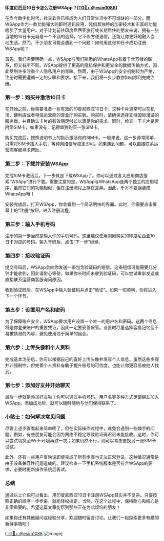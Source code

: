 **印度尼西亚10日卡怎么注册WSApp？[[TG💪+ @esim1088](https://t.me/s/esim1088)]**

在当今数字化时代，社交软件已经成为人们日常生活中不可或缺的一部分。而WSApp作为一款功能强大的即时通讯应用，凭借其独特的加密技术和丰富的功能吸引了大量用户。对于计划前往印度尼西亚旅行或长期居住的朋友来说，拥有一张当地的10日卡无疑是一个不错的选择，它不仅方便通信，还能让你更好地融入当地生活。然而，不少朋友可能会遇到一个问题：如何用这张10日卡成功注册WSApp呢？

首先，我们需要明确一点，WSApp与我们熟悉的WhatsApp有着千丝万缕的联系，但又有所不同。WSApp提供了更高的隐私保护和更安全的数据传输方式，因此受到许多注重个人隐私用户的青睐。然而，由于WSApp的安全机制较为严格，注册时需要遵循一定的步骤和要求。接下来，我们将一步步教你如何顺利完成注册。

### **第一步：购买并激活10日卡**

在开始之前，你需要准备一张有效的印度尼西亚10日卡。这种卡片通常可以在机场、便利店或者电信运营商的营业厅购买到。购买时，请确保选择支持国际漫游的服务商，并且确认卡片的有效期足够长以满足你的需求。同时，检查一下卡片是否附带SIM卡，如果没有，记得单独购买一张SIM卡。

购买完成后，按照说明书上的指示激活你的SIM卡。一般来说，这一步非常简单，只需将SIM卡插入手机，等待网络信号稳定即可。如果遇到问题，可以直接联系运营商客服寻求帮助。

### **第二步：下载并安装WSApp**

完成SIM卡激活后，下一步就是下载WSApp了。你可以通过各大应用商店搜索“WSApp”进行下载。需要注意的是，WSApp与WhatsApp是两个独立的应用程序，虽然它们的功能相似，但在注册流程上存在差异。因此，千万不要误装成WhatsApp哦！

安装完成后，打开WSApp，你会看到一个简洁明快的界面。此时，你需要点击屏幕上的“注册”按钮，进入注册流程。

### **第三步：输入手机号码**

注册的第一步当然是输入你的手机号码。这里建议使用刚刚购买的印度尼西亚10日卡对应的号码。输入号码后，点击“下一步”继续。

### **第四步：接收验证码**

提交号码后，WSApp会向你发送一条包含验证码的短信。这条短信可能需要几分钟才能收到，因此请耐心等待。如果你长时间未收到验证码，可以尝试重新发送或直接联系运营商客服询问原因。

收到验证码后，在WSApp中输入验证码并点击“验证”。如果一切顺利，你将进入下一个环节。

### **第五步：设置用户名和密码**

为了保障账户安全，WSApp要求用户设置一个唯一的用户名和密码。这两个信息将是你登录账户的重要凭证，因此一定要妥善保管。设置时尽量选择容易记忆但不易被猜测的内容，避免使用过于简单的组合。

### **第六步：上传头像和个人资料**

完成基本注册后，你可以根据自己的喜好上传头像并填写个人信息。虽然这些步骤并非强制性，但完善个人资料有助于提升账号的可信度，也能让你更容易被他人找到。

### **第七步：添加好友并开始聊天**

最后一步就是添加好友啦！你可以通过手机号码、用户名等多种方式邀请朋友加入WSApp。添加成功后，就可以随时随地与他们保持联系了。

### **小贴士：如何解决常见问题**

尽管上述步骤看起来简单明了，但在实际操作过程中，难免会遇到一些棘手的问题。例如，有些朋友可能会因为网络不稳定导致验证码迟迟未能接收。这时，你可以尝试切换至Wi-Fi环境再试一次；如果仍然不行，则可以考虑更换另一张SIM卡试试。

此外，还有一些用户反映说即使完成了所有步骤也无法正常登录。这种情况通常是由于设备兼容性问题造成的。建议检查一下手机系统版本是否符合WSApp的要求，必要时更新操作系统后再试。

### **总结**

通过以上介绍可以看出，用印度尼西亚10日卡注册WSApp其实并不复杂。只要按照正确的顺序一步步来，就能轻松搞定。当然，在这个过程中，保持耐心和细心是非常重要的。希望这篇文章能帮到那些正在为此烦恼的朋友！

如果你还有其他疑问或经验分享，欢迎随时留言讨论。让我们一起探索更多有趣的新鲜事物吧！

[[TG💪+ @esim1088](https://t.me/s/esim1088) ![Image](https://i.postimg.cc/4NQfJmqS/Snipaste-2025-05-13-00-14-12.png)]